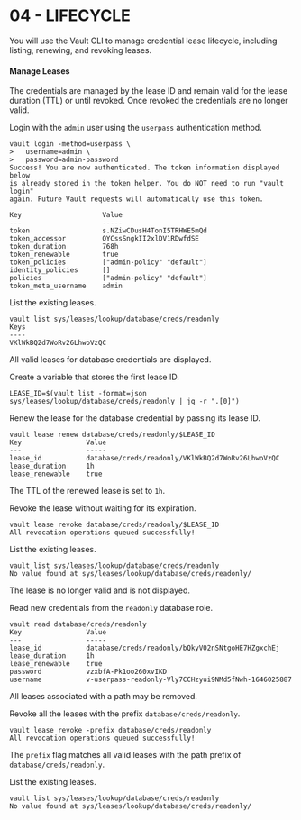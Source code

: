 # 04 - LIFECYCLE

You will use the Vault CLI to manage credential lease lifecycle, including listing, renewing, and revoking leases.

#### Manage Leases

The credentials are managed by the lease ID and remain valid for the lease duration (TTL) or until revoked. Once revoked the credentials are no longer valid.

Login with the ```admin``` user using the ```userpass``` authentication method.

```
vault login -method=userpass \
>   username=admin \
>   password=admin-password
Success! You are now authenticated. The token information displayed below
is already stored in the token helper. You do NOT need to run "vault login"
again. Future Vault requests will automatically use this token.

Key                    Value
---                    -----
token                  s.NZiwCDusH4TonI5TRHWE5mQd
token_accessor         OYCssSngkII2xlDV1RDwfdSE
token_duration         768h
token_renewable        true
token_policies         ["admin-policy" "default"]
identity_policies      []
policies               ["admin-policy" "default"]
token_meta_username    admin
```

List the existing leases.

```
vault list sys/leases/lookup/database/creds/readonly
Keys
----
VKlWkBQ2d7WoRv26LhwoVzQC
```

All valid leases for database credentials are displayed.

Create a variable that stores the first lease ID.

```
LEASE_ID=$(vault list -format=json sys/leases/lookup/database/creds/readonly | jq -r ".[0]")
```

Renew the lease for the database credential by passing its lease ID.

```
vault lease renew database/creds/readonly/$LEASE_ID
Key                Value
---                -----
lease_id           database/creds/readonly/VKlWkBQ2d7WoRv26LhwoVzQC
lease_duration     1h
lease_renewable    true
```

The TTL of the renewed lease is set to ```1h```.

Revoke the lease without waiting for its expiration.

```
vault lease revoke database/creds/readonly/$LEASE_ID
All revocation operations queued successfully!
```

List the existing leases.

```
vault list sys/leases/lookup/database/creds/readonly
No value found at sys/leases/lookup/database/creds/readonly/
```

The lease is no longer valid and is not displayed.

Read new credentials from the ```readonly``` database role.

```
vault read database/creds/readonly
Key                Value
---                -----
lease_id           database/creds/readonly/bQkyV02nSNtgoHE7HZgxchEj
lease_duration     1h
lease_renewable    true
password           vzxbfA-Pk1oo260xvIKD
username           v-userpass-readonly-Vly7CCHzyui9NMd5fNwh-1646025887
```

All leases associated with a path may be removed.

Revoke all the leases with the prefix ```database/creds/readonly```.

```
vault lease revoke -prefix database/creds/readonly
All revocation operations queued successfully!
```

The ```prefix``` flag matches all valid leases with the path prefix of ```database/creds/readonly```.

List the existing leases.

```
vault list sys/leases/lookup/database/creds/readonly
No value found at sys/leases/lookup/database/creds/readonly/
```





#### 









#### 




